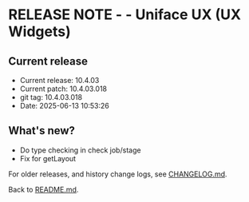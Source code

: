 # RELEASE NOTE -  - Uniface UX (UX Widgets)

## Current release
- Current release: 10.4.03
- Current patch: 10.4.03.018
- git tag: 10.4.03.018
- Date: 2025-06-13 10:53:26

## What's new?
 - Do type checking in check job/stage
 - Fix for getLayout

For older releases, and history change logs, see [CHANGELOG.md](CHANGELOG.md).

Back to [README.md](README.md).
